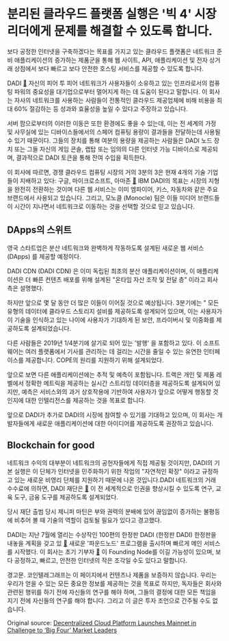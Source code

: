 # 분리된 클라우드 플랫폼 실행은 '빅 4' 시장 리더에게 문제를 해결할 수 있도록 합니다.

보다 공정한 인터넷을 구축하겠다는 목표를 가지고 있는 클라우드 플랫폼은 네트워크 준비 애플리케이션의 증가하는 제품군을 통해 웹 사이트, API, 애플리케이션 및 전자 상거래 상점에서 보다 빠르고 보다 안전한 호스팅 서비스를 제공할 수 있도록 합니다.

DADI  [🔗](http://www.dadi.cloud)  자신의 피어 투 피어 네트워크가 사용자들이 소유하고 있는 인프라로서의 컴퓨팅 파워의 중요성을 대기업으로부터 멀어지게 하는 데 도움이 된다고 말합니다. 이 회사는 자사의 네트워크를 사용하는 사람들이 전통적인 클라우드 제공업체에 비해 비용을 최대 60% 절감하는 등 성과와 효율성을 높일 수 있다고 주장하고 있습니다.

서버 팜으로부터의 이러한 이동은 또한 환경에도 좋을 수 있는데, 이는 전 세계의 가정 및 사무실에 있는 디바이스들에서의 스페어 컴퓨팅 용량이 결과들을 전달하는데 사용될 수 있기 때문이다. 그들의 장치를 통해 여분의 용량을 제공하는 사람들은 DADI 노드 장치 또는 그들 자신의 게임 콘솔, 랩탑 또는 임의의 다른 인터넷 가능 디바이스로 제공되며, 결과적으로 DADI 토큰을 통해 잔여 수입을 획득한다.

이 회사에 따르면, 경쟁 클라우드 컴퓨팅 시장의 거의 3분의 3은 현재 4개의 기술 기업들이 지배하고 있다: 구글, 마이크로소프트, 아마존  [🔗](https://cointelegraph.com/news/amazon-microsofts-move-to-blockchain-centralized-companies-into-decentralized-ecosystem)  IBM DADI의 목표는 시장의 지형을 완전히 전환하는 것이며 다른 웹 서비스는 이미 엠파이어, 키스, 자동차와 같은 주요 브랜드에서 사용되고 있습니다. 그리고, 모노클 (Monocle) 팀은 이들 미디어 브랜드들이 시간이 지나면서 네트워크로 이동하는 것을 선택할 것으로 믿고 있습니다.

## DApps의 스위트

영국 스타트업은 분산 네트워크와 완벽하게 작동하도록 설계된 새로운 웹 서비스 (DApps) 를 제공할 예정이다.

DADI CDN (DADI CDN) 은 이미 독립된 최초의 분산 애플리케이션이며, 이 애플리케이션은 더 빠른 컨텐츠 배포를 위해 설계된 "온타임 자산 조작 및 전달 층" 이라고 회사측은 설명했다.

하지만 앞으로 몇 달 동안 더 많은 이들이 이어질 것으로 예상됩니다. 3분기에는 " 모든 유형의 데이터에 클라우드 스토리지 설비를 제공하도록 설계되어 있으며, 이는 사용자가 이 기술을 인식하고 있는 나이에 사용자가 기대하게 된 보안, 프라이버시 및 이중화를 제공하도록 설계되었습니다.

다른 사람들은 2019년 1/4분기에 살기로 되어 있는 '발행' 을 포함하고 있다. 이 소프트웨어는 여러 플랫폼에서 기사를 관리하는 데 걸리는 시간을 줄일 수 있는 유연한 인터페이스를 제공합니다. COPE의 원리를 지원하기 위해 설계되었다.

앞으로 보면 다른 애플리케이션에는 추적 및 예측이 포함됩니다. 트랙은 개인 및 제품 레벨에서 정확한 메트릭을 제공하는 실시간 스트리밍 데이터층을 제공하도록 설계되어 있지만, 예측은 서비스와의 과거 상호작용에 기반하여 사용자가 앞으로 어떻게 행동할 것인지에 대한 인텔리전스를 제공하는 것을 목표로 합니다.

앞으로 DADI가 추가로 DADI의 시장에 참여할 수 있기를 기대하고 있으며, 이 회사는 개발자들에게 새로운 애플리케이션에 대한 아이디어를 제공하도록 권장하고 있습니다.

## Blockchain for good

네트워크 수익의 대부분이 네트워크의 공헌자들에게 직접 제공될 것이지만, DADI의 기본 실행은 이 단체가 인터넷을 민주화하기 위한 작업의 "자연적인 확장" 이라고 규정하고 있는 새로운 비영리 단체를 지원하기 때문에 나온 것입니다.DADI 네트워크의 거래 수수료에 의하면, DADI 재단은  [🔗](https://dadi.foundation/) 이 전 세계적으로 인권을 향상시킬 수 있도록 연구, 교육 도구, 금융 도구를 제공하도록 설계되었다.

당시 재단 출범 당시 제니퍼 마틴은 부와 권력의 분배에 있어 끊임없이 증가하는 불평등에 비추어 볼 때 기술의 역할이 검토될 필요가 있다고 경고했다.

DADI는 지난 7월에 열리는 수상작인 100편의 한정판 DADI (한정판 DADI) 한정판을 내놓을 계획을 갖고 있  [🔗](https://medium.com/dadi/founding-node-programme-ead2dd7f605b)  새로운 '파운드노드' 프로그램을 출시하며 빠르게 메인 서비스를 시작했다. 이 회사는 초기 기부자  [🔗](https://dadi.cloud/en/contribute/) 이 Founding Node를 이길 가능성이 있으며, 보다 공정하고, 빠르고, 안전한 인터넷의 작은 조각일 수도 있다고 말합니다.



경고문. 코인텔레그래프는 이 페이지에서 컨텐츠나 제품을 보증하지 않습니다. 우리는 우리가 얻을 수 있는 모든 중요한 정보를 제공하는 것을 목표로 하지만, 독자들은 회사와 관련된 행위를 하기 전에 자신들의 연구를 해야 하며, 그들의 결정에 대한 모든 책임을 지기 전에 자신들의 연구를 해야 합니다. 그리고 이 글은 투자 조언으로 간주될 수도 없습니다.

Original source: [Decentralized Cloud Platform Launches Mainnet in Challenge to ‘Big Four’ Market Leaders](https://cointelegraph.com/news/decentralized-cloud-platform-launches-mainnet-in-challenge-to-big-four-market-leaders)